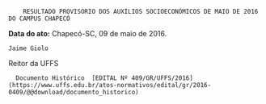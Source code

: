         RESULTADO PROVISÓRIO DOS AUXÍLIOS SOCIOECONÔMICOS DE MAIO DE 2016 DO CAMPUS CHAPECÓ  

   **Data do ato:** Chapecó-SC, 09 de maio de 2016.   
 

    Jaime Giolo   
 Reitor da UFFS 

      Documento Histórico  [EDITAL Nº 409/GR/UFFS/2016](https://www.uffs.edu.br/atos-normativos/edital/gr/2016-0409/@@download/documento_historico)     
      